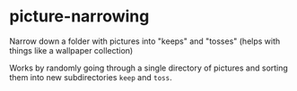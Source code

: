 # picture-narrowing
Narrow down a folder with pictures into "keeps" and "tosses" (helps with things like a wallpaper collection)

Works by randomly going through a single directory of pictures and sorting them into new subdirectories `keep` and `toss`.
